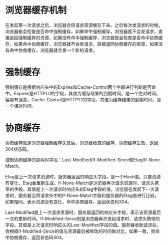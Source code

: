 # 浏览器缓存机制

在发起第一次请求之后，浏览器会将请求资源缓存下来。之后每次发请求的时候，浏览器都会检查是否命中强制缓存，如果命中强制缓存，浏览器就不会发请求，直接返回强制缓存的资源，如果没有命中强制缓存，浏览器就会检查是否命中协商缓存，如果命中协商缓存，浏览器就不会发请求，直接返回协商缓存的资源，如果没有命中协商缓存，浏览器就会发一个新的请求。

# 强制缓存

强制缓存是根据响应头中的Expires和Cache-Control两个字段进行判断是否命中。Expires是HTTP1.0的字段，其值为缓存结果的到期时间，是一个绝对时间，容易有误差。Cache-Control是HTTP1.1的字段，其值为缓存结果的到期时间，是一个相对时间。

# 协商缓存

协商缓存就是浏览器强制缓存失效后，浏览器检查的缓存，协商缓存生效，返回304状态码。

控制协商缓存的是两对字段：Last-Modified/If-Modified-Since和Etag/If-None-Match。

Etag是上一次请求资源时，服务器返回的响应头字段，是一个Hash值。只要资源有变化，Etag会重新生成。If-None-Match是浏览器再次请求资源时，请求头携带的字段，其值是上一次请求时响应头的Etag字段的值。浏览器在发起下一次请求时，服务器会将请求头中的If-None-Match字段和服务器的Etag值进行比较，如果相同，表示资源没有变化，命中协商缓存，返回状态码304。

Last-Modified是上一次请求资源时，服务器返回的响应头字段，表示该资源最后一次的更新时间。If-Modified-Since则是浏览器再次发起请求时，请求头携带的字段，其值是上次请求时响应头的Last-Modified字段的值。服务器收到请求后，会根据if-Modified-Since的值与资源最后被修改的时间做对比，如果一致，则命中协商缓存，返回状态码304。